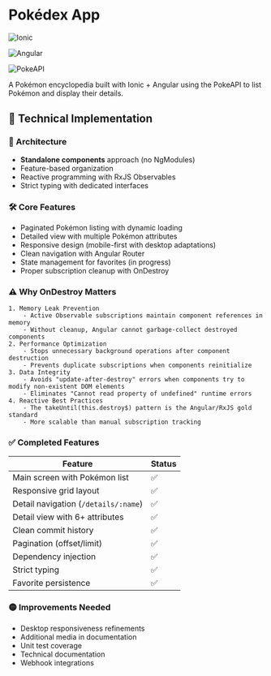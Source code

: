 # Pokédex App

![Ionic](https://img.shields.io/badge/Ionic-3880FF?style=for-the-badge&logo=ionic&logoColor=white)

![Angular](https://img.shields.io/badge/Angular-DD0031?style=for-the-badge&logo=angular&logoColor=white)

![PokeAPI](https://img.shields.io/badge/PokeAPI-EF5350?style=for-the-badge)

A Pokémon encyclopedia built with Ionic + Angular using the PokeAPI to list Pokémon and display their details.

## 🚀 Technical Implementation

### 🧩 Architecture
- **Standalone components** approach (no NgModules)
- Feature-based organization
- Reactive programming with RxJS Observables
- Strict typing with dedicated interfaces

### 🛠 Core Features
- Paginated Pokémon listing with dynamic loading
- Detailed view with multiple Pokémon attributes
- Responsive design (mobile-first with desktop adaptations)
- Clean navigation with Angular Router
- State management for favorites (in progress)
- Proper subscription cleanup with OnDestroy

### ⚠️ Why OnDestroy Matters
    1. Memory Leak Prevention
        - Active Observable subscriptions maintain component references in memory
        - Without cleanup, Angular cannot garbage-collect destroyed components
    2. Performance Optimization
        - Stops unnecessary background operations after component destruction
        - Prevents duplicate subscriptions when components reinitialize
    3. Data Integrity
        - Avoids "update-after-destroy" errors when components try to modify non-existent DOM elements
        - Eliminates "Cannot read property of undefined" runtime errors
    4. Reactive Best Practices
        - The takeUntil(this.destroy$) pattern is the Angular/RxJS gold standard
        - More scalable than manual subscription tracking    

### ✅ Completed Features
| Feature | Status |
|---------|--------|
| Main screen with Pokémon list | ✅ |
| Responsive grid layout | ✅ |
| Detail navigation (`/details/:name`) | ✅ |
| Detail view with 6+ attributes | ✅ |
| Clean commit history | ✅ |
| Pagination (offset/limit) | ✅ |
| Dependency injection | ✅ |
| Strict typing | ✅ |
| Favorite persistence | ✅ |

### 🟡 Improvements Needed
- Desktop responsiveness refinements
- Additional media in documentation
- Unit test coverage
- Technical documentation
- Webhook integrations
